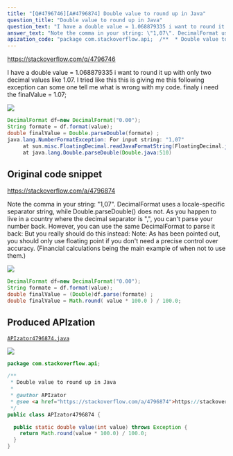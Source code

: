 ```yaml
---
title: "[Q#4796746][A#4796874] Double value to round up in Java"
question_title: "Double value to round up in Java"
question_text: "I have a double value = 1.068879335 i want to round it up with only two decimal values like 1.07. I tried like this this is giving me this following exception can some one tell me what is wrong with my code. finaly i need the finalValue = 1.07;"
answer_text: "Note the comma in your string: \"1,07\". DecimalFormat uses a locale-specific separator string, while Double.parseDouble() does not. As you happen to live in a country where the decimal separator is \",\", you can't parse your number back. However, you can use the same DecimalFormat to parse it back: But you really should do this instead: Note: As has been pointed out, you should only use floating point if you don't need a precise control over accuracy. (Financial calculations being the main example of when not to use them.)"
apization_code: "package com.stackoverflow.api;  /**  * Double value to round up in Java  *  * @author APIzator  * @see <a href=\"https://stackoverflow.com/a/4796874\">https://stackoverflow.com/a/4796874</a>  */ public class APIzator4796874 {    public static double value(int value) throws Exception {     return Math.round(value * 100.0) / 100.0;   } }"
---
```


https://stackoverflow.com/q/4796746

I have a double value = 1.068879335 i want to round it up with only two decimal values like 1.07.
I tried like this
this is giving me this following exception
can some one tell me what is wrong with my code.
finaly i need the finalValue = 1.07;


<div class="code-logo"><img src="/stackoverflow.png" /></div>

```java
DecimalFormat df=new DecimalFormat("0.00");
String formate = df.format(value);
double finalValue = Double.parseDouble(formate) ;
java.lang.NumberFormatException: For input string: "1,07"
     at sun.misc.FloatingDecimal.readJavaFormatString(FloatingDecimal.java:1224)
     at java.lang.Double.parseDouble(Double.java:510)
```


## Original code snippet

https://stackoverflow.com/a/4796874

Note the comma in your string: &quot;1,07&quot;. DecimalFormat uses a locale-specific separator string, while Double.parseDouble() does not. As you happen to live in a country where the decimal separator is &quot;,&quot;, you can&#x27;t parse your number back.
However, you can use the same DecimalFormat to parse it back:
But you really should do this instead:
Note: As has been pointed out, you should only use floating point if you don&#x27;t need a precise control over accuracy. (Financial calculations being the main example of when not to use them.)

<div class="code-logo"><img src="/stackoverflow.png" /></div>

```java
DecimalFormat df=new DecimalFormat("0.00");
String formate = df.format(value); 
double finalValue = (Double)df.parse(formate) ;
double finalValue = Math.round( value * 100.0 ) / 100.0;
```

## Produced APIzation

[`APIzator4796874.java`](https://github.com/pasqualesalza/apization/raw/main/data/search/APIzator4796874.java)

<div class="code-logo"><img src="/apizator.png" /></div>

```java
package com.stackoverflow.api;

/**
 * Double value to round up in Java
 *
 * @author APIzator
 * @see <a href="https://stackoverflow.com/a/4796874">https://stackoverflow.com/a/4796874</a>
 */
public class APIzator4796874 {

  public static double value(int value) throws Exception {
    return Math.round(value * 100.0) / 100.0;
  }
}

```